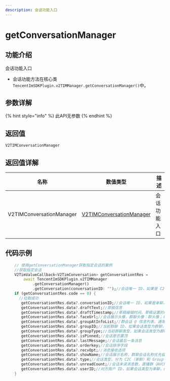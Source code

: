 ```yaml
---
description: 会话功能入口
---
```


# getConversationManager

## 功能介绍

会话功能入口

* 会话功能方法在核心类 `TencentImSDKPlugin.v2TIMManager.getConversationManager()`中。

## 参数详解

{% hint style="info" %}
此API无参数
{% endhint %}

## 返回值

```dart
V2TIMConversationManager
```

## 返回值详解

| 名称                       | 数值类型                                                     | 描述     |
| ------------------------ | -------------------------------------------------------- | ------ |
| V2TIMConversationManager | [V2TIMConversationManager](../v2timconversationmanager/README.md) | 会话功能入口 |

## 代码示例  &#x20;

```dart
    // 使用getConversationManager获取指定会话的案例
    //获取指定会话
    V2TimValueCallback<V2TimConversation> getConversationtRes =
        await TencentImSDKPlugin.v2TIMManager
            .getConversationManager()
            .getConversation(conversationID: "");//会话唯一 ID，如果是 C2C 单聊，组成方式为 c2c_userID，如果是群聊，组成方式为 group_groupID
    if (getConversationtRes.code == 0) {
      //拉取成功
       getConversationtRes.data?.conversationID;//会话唯一 ID，如果是单聊，组成方式为 c2c_userID；如果是群聊，组成方式为 group_groupID。
       getConversationtRes.data?.draftText;//草稿信息
       getConversationtRes.data?.draftTimestamp;//草稿编辑时间，草稿设置的时候自动生成。
       getConversationtRes.data?.faceUrl;//会话展示头像，群聊头像：群头像；单聊头像：对方头像。
       getConversationtRes.data?.groupAtInfoList;//群会话 @ 信息列表，通常用于展示 “有人@我” 或 “@所有人” 这两种提醒状态。
       getConversationtRes.data?.groupID;//当前群聊 ID，如果会话类型为群聊，groupID 会存储当前群的群 ID，否则为 null。
       getConversationtRes.data?.groupType;//当前群聊类型，如果会话类型为群聊，groupType 为当前群类型，否则为 null。
       getConversationtRes.data?.isPinned;//会话是否置顶
       getConversationtRes.data?.lastMessage;//会话最后一条消息
       getConversationtRes.data?.orderkey;//会话排序字段
       getConversationtRes.data?.recvOpt;//消息接收选项
       getConversationtRes.data?.showName;//会话展示名称，群聊会话名称优先级：群名称 > 群 ID；单聊会话名称优先级：对方好友备注 > 对方昵称 > 对方的 userID。
       getConversationtRes.data?.type;//会话类型，分为 C2C（单聊）和 Group（群聊）。
       getConversationtRes.data?.unreadCount;//会话未读消息数，直播群（AVChatRoom）不支持未读计数，默认为 0。
       getConversationtRes.data?.userID;//对方用户 ID，如果会话类型为单聊，userID 会存储对方的用户 ID，否则为 null。
    }
```
